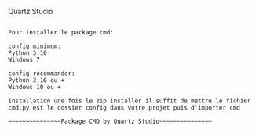 Quartz Studio
~~~~~~~~~~~~~~~CMD bêta 0.1~~~~~~~~~~~~~~~

Pour installer le package cmd:

config minimum:
Python 3.10
Windows 7

config recommander:
Python 3.10 ou +
Windows 10 ou +

Installation une fois le zip installer il suffit de mettre le fichier cmd.py est le dossier config dans votre projet puis d'importer cmd

~~~~~~~~~~~~~~~Package CMD by Quartz Studio~~~~~~~~~~~~~~~

